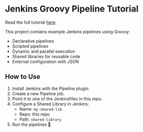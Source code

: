 # Jenkins Groovy Pipeline Tutorial

Read the full tutorial [here]().

This project contains example Jenkins pipelines using Groovy:

- Declarative pipelines
- Scripted pipelines
- Dynamic and parallel execution
- Shared libraries for reusable code
- External configuration with JSON

## How to Use

1. Install Jenkins with the Pipeline plugin.
2. Create a new Pipeline job.
3. Point it to one of the Jenkinsfiles in this repo.
4. Configure a Shared Library in Jenkins:
   - Name: `my-shared-lib`
   - Repo: this repo
   - Path: `shared-library`
5. Run the pipelines 🚀
